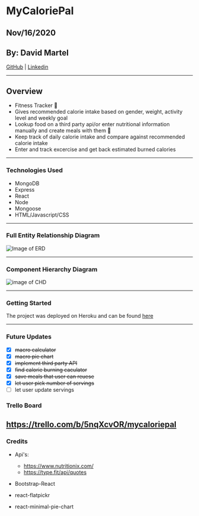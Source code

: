 # MyCaloriePal

## Nov/16/2020

## By: David Martel

[GitHub](https://github.com/davey4) | [Linkedin](https://www.linkedin.com/in/davey4/)

---

## Overview

- Fitness Tracker :muscle:
- Gives recommended calorie intake based on gender, weight, activity level and weekly goal
- Lookup food on a third party api/or enter nutritional information manually and create meals with them :pizza:
- Keep track of daily calorie intake and compare against recommended calorie intake
- Enter and track excercise and get back estimated burned calories

---

### Technologies Used

- MongoDB
- Express
- React
- Node
- Mongoose
- HTML/Javascript/CSS

---

### Full Entity Relationship Diagram

![Image of ERD](https://lucid.app/publicSegments/view/9f3d2328-fbe7-4dcc-b450-b064f19cd6c1/image.png)

---

### Component Hierarchy Diagram

![image of CHD](https://lucid.app/publicSegments/view/cc0250a4-82ac-4977-9553-919c1ee8a648/image.png)

---

### Getting Started

The project was deployed on Heroku and can be found [here](https://my-calorie-pal.herokuapp.com/)

---

### Future Updates

- [x] ~~macro calculator~~
- [x] ~~macro pie chart~~
- [x] ~~implement third party API~~
- [x] ~~find calorie burning caculator~~
- [x] ~~save meals that user can reuese~~
- [x] ~~let user pick number of servings~~
- [ ] let user update servings

### Trello Board

## https://trello.com/b/5nqXcvOR/mycaloriepal

### Credits

- Api's:

  - https://www.nutritionix.com/
  - https://type.fit/api/quotes

- Bootstrap-React
- react-flatpickr
- react-minimal-pie-chart
